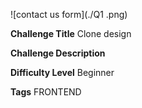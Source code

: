 ![contact us form](./Q1 .png)

**Challenge Title**
Clone design

**Challenge Description**


**Difficulty Level**
Beginner

**Tags**
FRONTEND
